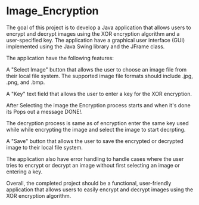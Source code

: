 # Image_Encryption

The goal of this project is to develop a Java application that allows users to encrypt and decrypt images using the XOR encryption algorithm and a user-specified key. The application have a graphical user interface (GUI) implemented using the Java Swing library and the JFrame class.

The application have the following features:

A "Select Image" button that allows the user to choose an image file from their local file system. The supported image file formats should include .jpg, .png, and .bmp.

A "Key" text field that allows the user to enter a key for the XOR encryption. 

After Selecting the image the Encryption process starts and when it's done its Pops out a message DONE!.

The decryption process is same as of encryption enter the same key used while while encrypting the image and select the image to start decrpting.

A "Save" button that allows the user to save the encrypted or decrypted image to their local file system.

The application also have error handling to handle cases where the user tries to encrypt or decrypt an image without first selecting an image or entering a key.

Overall, the completed project should be a functional, user-friendly application that allows users to easily encrypt and decrypt images using the XOR encryption algorithm.
